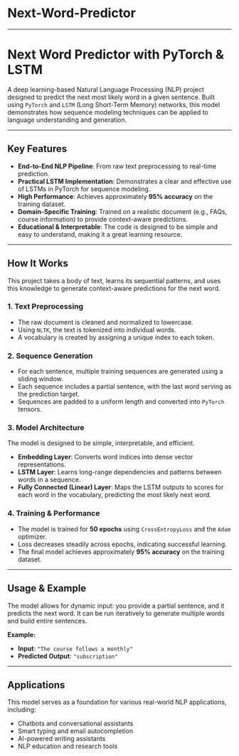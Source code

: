 # Next-Word-Predictor

---
# Next Word Predictor with PyTorch & LSTM

A deep learning-based Natural Language Processing (NLP) project designed to predict the next most likely word in a given sentence. Built using `PyTorch` and `LSTM` (Long Short-Term Memory) networks, this model demonstrates how sequence modeling techniques can be applied to language understanding and generation.

***

## Key Features

* **End-to-End NLP Pipeline**: From raw text preprocessing to real-time prediction.
* **Practical LSTM Implementation**: Demonstrates a clear and effective use of LSTMs in PyTorch for sequence modeling.
* **High Performance**: Achieves approximately **95% accuracy** on the training dataset.
* **Domain-Specific Training**: Trained on a realistic document (e.g., FAQs, course information) to provide context-aware predictions.
* **Educational & Interpretable**: The code is designed to be simple and easy to understand, making it a great learning resource.

***

## How It Works

This project takes a body of text, learns its sequential patterns, and uses this knowledge to generate context-aware predictions for the next word.

### 1. Text Preprocessing
* The raw document is cleaned and normalized to lowercase.
* Using `NLTK`, the text is tokenized into individual words.
* A vocabulary is created by assigning a unique index to each token.

### 2. Sequence Generation
* For each sentence, multiple training sequences are generated using a sliding window.
* Each sequence includes a partial sentence, with the last word serving as the prediction target.
* Sequences are padded to a uniform length and converted into `PyTorch` tensors.

### 3. Model Architecture
The model is designed to be simple, interpretable, and efficient.
* **Embedding Layer**: Converts word indices into dense vector representations.
* **LSTM Layer**: Learns long-range dependencies and patterns between words in a sequence.
* **Fully Connected (Linear) Layer**: Maps the LSTM outputs to scores for each word in the vocabulary, predicting the most likely next word.

### 4. Training & Performance
* The model is trained for **50 epochs** using `CrossEntropyLoss` and the `Adam` optimizer.
* Loss decreases steadily across epochs, indicating successful learning.
* The final model achieves approximately **95% accuracy** on the training dataset.

***

## Usage & Example

The model allows for dynamic input: you provide a partial sentence, and it predicts the next word. It can be run iteratively to generate multiple words and build entire sentences.

**Example:**
* **Input**: `"The course follows a monthly"`
* **Predicted Output**: `"subscription"`

***

## Applications

This model serves as a foundation for various real-world NLP applications, including:
* Chatbots and conversational assistants
* Smart typing and email autocompletion
* AI-powered writing assistants
* NLP education and research tools
